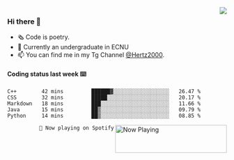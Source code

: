 <img  align="right" src="https://github-readme-stats.vercel.app/api?username=BillChen2K&show_icons=true&count_private=true&hide_title=true">

### Hi there 👋

- 🗞 Code is poetry.
- 🌱 Currently an undergraduate in ECNU
- 📫 You can find me in my Tg Channel [@Hertz2000](https://t.me/Hertz2000).

#### Coding status last week ⌨️

<!--START_SECTION:waka-->
```text
C++        42 mins         ██████▓░░░░░░░░░░░░░░░░░░   26.47 % 
CSS        32 mins         █████░░░░░░░░░░░░░░░░░░░░   20.17 % 
Markdown   18 mins         ███░░░░░░░░░░░░░░░░░░░░░░   11.66 % 
Java       15 mins         ██▒░░░░░░░░░░░░░░░░░░░░░░   09.79 % 
Python     14 mins         ██▒░░░░░░░░░░░░░░░░░░░░░░   08.85 % 
```
<!--END_SECTION:waka-->


<div>
<a href="https://spotify-now-playing.billchen2k.vercel.app/now-playing?open">
   <img align="right" src="https://spotify-now-playing.billchen2k.vercel.app/now-playing" width="256" height="64" alt="Now Playing">
</a>
</div>

<div>
<p align="right"><code>🎵 Now playing on Spotify</code></p>
</div>

<!--
**BillChen2K/BillChen2K** is a ✨ _special_ ✨ repository because its `README.md` (this file) appears on your GitHub profile.

Here are some ideas to get you started:

- 🔭 I’m currently working on ...
- 🌱 I’m currently learning ...
- 👯 I’m looking to collaborate on ...
- 🤔 I’m looking for help with ...
- 💬 Ask me about ...
- 📫 How to reach me: ...
- 😄 Pronouns: ...
- ⚡ Fun fact: ...
-->
